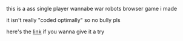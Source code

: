 this is a ass single player wannabe war robots browser game i made

it isn't really "coded optimally" so no bully pls

here's the [link](https://shape-war.glitch.me/) if you wanna give it a try
